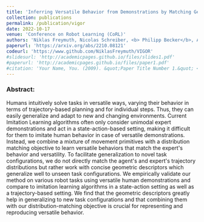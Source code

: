 ```yaml
---
title: 'Inferring Versatile Behavior from Demonstrations by Matching Geometric Descriptors'
collection: publications
permalink: /publication/vigor
date: 2022-10-17
venue: 'Conference on Robot Learning (CoRL)'
authors: 'Niklas Freymuth, Nicolas Schreiber, <b> Philipp Becker</b>, Aleksander Taranovic, Gerhard Neumann'
paperurl: 'https://arxiv.org/abs/2210.08121'
codeurl: 'https://www.github.com/NiklasFreymuth/VIGOR'
#slidesurl: 'http://academicpages.github.io/files/slides1.pdf'
#paperurl: 'http://academicpages.github.io/files/paper1.pdf'
#citation: 'Your Name, You. (2009). &quot;Paper Title Number 1.&quot; <i>Journal 1</i>. 1(1).'
---
```


<p>
<h3> Abstract: </h3>
Humans intuitively solve tasks in versatile ways, varying their behavior in terms of trajectory-based planning and for individual steps. Thus, they can easily generalize and adapt to new and changing environments. Current Imitation Learning algorithms often only consider unimodal expert demonstrations and act in a state-action-based setting, making it difficult for them to imitate human behavior in case of versatile demonstrations. Instead, we combine a mixture of movement primitives with a distribution matching objective to learn versatile behaviors that match the expert's behavior and versatility. To facilitate generalization to novel task configurations, we do not directly match the agent's and expert's trajectory distributions but rather work with concise geometric descriptors which generalize well to unseen task configurations. We empirically validate our method on various robot tasks using versatile human demonstrations and compare to imitation learning algorithms in a state-action setting as well as a trajectory-based setting. We find that the geometric descriptors greatly help in generalizing to new task configurations and that combining them with our distribution-matching objective is crucial for representing and reproducing versatile behavior.
</p>